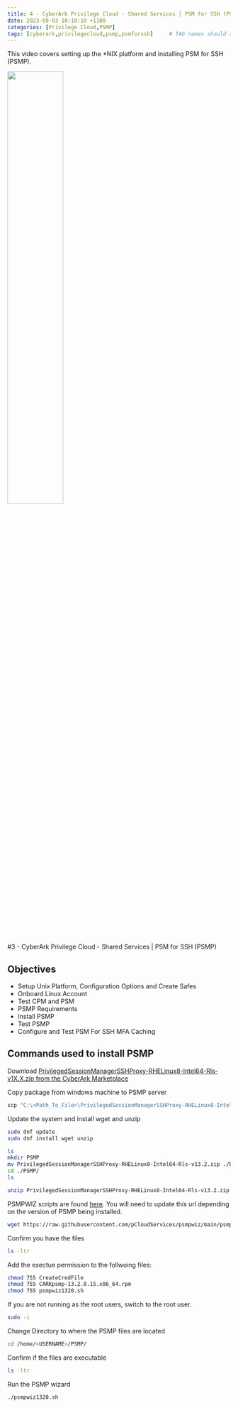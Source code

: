 ```yaml
---
title: 4 - CyberArk Privilege Cloud - Shared Services | PSM for SSH (PSMP)
date: 2023-09-03 10:10:10 +1100
categories: [Privilege Cloud,PSMP]
tags: [cyberark,privilegecloud,psmp,psmforssh]     # TAG names should always be lowercase
---
```


This video covers setting up the *NIX platform and installing PSM for SSH (PSMP).

[<img src="https://i.ytimg.com/vi/embTrLbKSl8/maxresdefault.jpg" width="50%">](https://www.youtube.com/watch?v=embTrLbKSl8)

#3 - CyberArk Privilege Cloud - Shared Services | PSM for SSH (PSMP)

## Objectives
- Setup Unix Platform, Configuration Options and Create Safes
- Onboard Linux Account
- Test CPM and PSM
- PSMP Requirements
- Install PSMP
- Test PSMP
- Configure and Test PSM For SSH MFA Caching

## Commands used to install PSMP

Download [PrivilegedSessionManagerSSHProxy-RHELinux8-Intel64-Rls-v1X.X.zip from the CyberArk Marketplace](https://cyberark-customers.force.com/mplace/s/#software#---Name-CyberArk%20Privilege%20Cloud)

Copy package from windows machine to PSMP server

``` Powershell
scp "C:\<Path_To_File>\PrivilegedSessionManagerSSHProxy-RHELinux8-Intel64-Rls-v13.2.zip" <USERNAME>@<PSMP_HOSTNAME>:~/
```

Update the system and install wget and unzip
``` bash
sudo dnf update
sudo dnf install wget unzip
```

``` bash
ls
mkdir PSMP
mv PrivilegedSessionManagerSSHProxy-RHELinux8-Intel64-Rls-v13.2.zip ./PSMP/
cd ./PSMP/
ls
```
``` bash
unzip PrivilegedSessionManagerSSHProxy-RHELinux8-Intel64-Rls-v13.2.zip
```

PSMPWIZ scripts are found [here](https://github.com/pCloudServices/psmpwiz). You will need to update this url depending on the version of PSMP being installed.
``` bash
wget https://raw.githubusercontent.com/pCloudServices/psmpwiz/main/psmpwiz1320.sh
```

Confirm you have the files
``` bash
ls -ltr
```

Add the exectue permission to the follwoing files:
``` bash
chmod 755 CreateCredFile
chmod 755 CARKpsmp-13.2.0.15.x86_64.rpm
chmod 755 psmpwiz1320.sh
```

If you are not running as the root users, switch to the root user.
``` bash
sudo -i
```

Change Directory to where the PSMP files are located
``` bash
cd /home/<USERNAME>/PSMP/
```

Confirm if the files are executable
``` bash
ls -ltr
```

Run the PSMP wizard
``` bash
./psmpwiz1320.sh
```